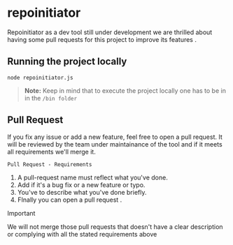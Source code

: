 # repoinitiator

Repoinitiator as a dev tool still under development we are thrilled about having some pull requests for this project to improve its features .


## Running the project locally

```shell
node repoinitiator.js
```

> **Note:**
Keep in mind that to execute the project locally one has to be in in the `/bin folder`

## Pull Request

If you fix any issue or add a new feature, feel free to open a pull request. It will be reviewed by the team under maintainance of the tool and if it meets all requirements we'll merge it.

`Pull Request - Requirements`

1. A pull-request name must reflect what you've done.
2. Add if it's a bug fix or a new feature or typo.
3. You've to describe what you've done briefly.
4. FInally you can open a pull request .


> [!Important]
> We will not merge those pull requests that doesn't have a clear description or complying with all the stated requirements above

